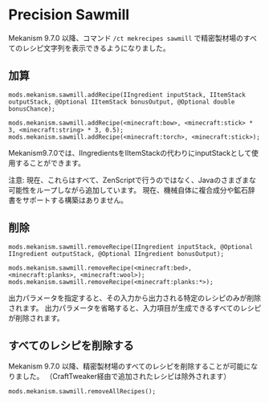 # Precision Sawmill

Mekanism 9.7.0 以降、コマンド `/ct mekrecipes sawmill` で精密製材場のすべてのレシピ文字列を表示できるようになりました。

## 加算

```zenscript
mods.mekanism.sawmill.addRecipe(IIngredient inputStack, IItemStack outputStack, @Optional IItemStack bonusOutput, @Optional double bonusChance);

mods.mekanism.sawmill.addRecipe(<minecraft:bow>, <minecraft:stick> * 3, <minecraft:string> * 3, 0.5);
mods.mekanism.sawmill.addRecipe(<minecraft:torch>, <minecraft:stick>);
```

Mekanism9.7.0では、IIngredientsをIItemStackの代わりにinputStackとして使用することができます。

注意: 現在、これらはすべて、ZenScriptで行うのではなく、Javaのさまざまな可能性をループしながら追加しています。 現在、機械自体に複合成分や鉱石辞書をサポートする構築はありません。

## 削除

```zenscript
mods.mekanism.sawmill.removeRecipe(IIngredient inputStack, @Optional IIngredient outputStack, @Optional IIngredient bonusOutput);

mods.mekanism.sawmill.removeRecipe(<minecraft:bed>, <minecraft:planks>, <minecraft:wool>);
mods.mekanism.sawmill.removeRecipe(<minecraft:planks:*>);
```

出力パラメータを指定すると、その入力から出力される特定のレシピのみが削除されます。 出力パラメータを省略すると、入力項目が生成できるすべてのレシピが削除されます。

## すべてのレシピを削除する

Mekanism 9.7.0 以降、精密製材場のすべてのレシピを削除することが可能になりました。 （CraftTweaker経由で追加されたレシピは除外されます）

```zenscript
mods.mekanism.sawmill.removeAllRecipes();
```